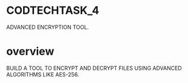 # CODTECHTASK_4
ADVANCED ENCRYPTION TOOL. 
# overview
BUILD A TOOL TO ENCRYPT AND DECRYPT FILES USING ADVANCED ALGORITHMS LIKE AES-256.
